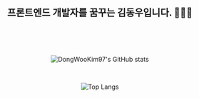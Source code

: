 <div align="center"><h2> 프론트엔드 개발자를 꿈꾸는 김동우입니다. 👋🙆‍♂️</h2>
  
<br>
<br>
<br>
   
    

   

  

![DongWooKim97's GitHub stats](https://github-readme-stats.vercel.app/api?username=DongWooKim97&show_icons=true&theme=dark)

<br>



 

![Top Langs](https://github-readme-stats.vercel.app/api/top-langs/?username=DongWooKim97&layout=compact&theme=tokyonight)

  
  </div>


<!--
**DongWooKim97/DongWooKim97** is a ✨ _special_ ✨ repository because its `README.md` (this file) appears on your GitHub profile.

Here are some ideas to get you started:

- 🔭 I’m currently working on ...
- 🌱 I’m currently learning ...
- 👯 I’m looking to collaborate on ...
- 🤔 I’m looking for help with ...
- 💬 Ask me about ...
- 📫 How to reach me: ...
- 😄 Pronouns: ...
- ⚡ Fun fact: ...
-->
